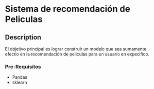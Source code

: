 # Sistema de recomendación de Peliculas

## Description

El objetivo principal es lograr construir un modelo que sea sumamente efectio en la recomendación de peliculas para un usuario en expecifico.

### Pre-Requisitos

- Pandas
- sklearn